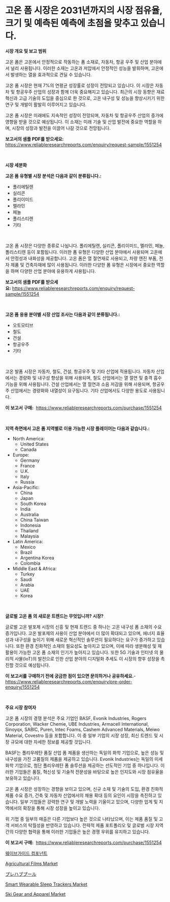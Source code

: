 <p><h1>고온 폼 시장은 2031년까지의 시장 점유율, 크기 및 예측된 예측에 초점을 맞추고 있습니다.</h1></p><p><strong>시장 개요 및 보고 범위</strong></p>
<p><p>고온 폼은 고온에서 안정적으로 작동하는 폼 소재로, 자동차, 항공 우주 및 산업 분야에서 널리 사용됩니다. 이러한 소재는 고온과 저압에서 안정적인 성능을 발휘하며, 고온에서 발생하는 열을 효과적으로 견딜 수 있습니다.</p><p>고온 폼 시장은 현재 7%의 연평균 성장률로 성장이 전망되고 있습니다. 이 시장은 자동차 및 항공우주 산업의 성장과 함께 더욱 중요해지고 있습니다. 최근의 시장 동향은 재료 혁신과 고급 기술의 도입을 중심으로 한 것으로, 고온 내구성 및 성능을 향상시키기 위한 연구 및 개발이 활발히 이루어지고 있습니다.</p><p>고온 폼 시장은 미래에도 지속적인 성장이 전망되며, 자동차 및 항공우주 산업의 증가에 영향을 받을 것으로 예상됩니다. 이 소재는 미래 기술 및 산업 발전에 중요한 역할을 하며, 시장의 성장과 발전을 이끌어 나갈 것으로 전망됩니다.</p></p>
<p><strong>보고서의 샘플 PDF를 받으세요:</strong> <a href="https://www.reliableresearchreports.com/enquiry/request-sample/1551254">https://www.reliableresearchreports.com/enquiry/request-sample/1551254</a></p>
<p>&nbsp;</p>
<p><strong>시장 세분화</strong></p>
<p><strong>고온 폼 유형별 시장 분석은 다음과 같이 분류됩니다.:</strong></p>
<p><ul><li>폴리에틸렌</li><li>실리콘</li><li>폴리이미드</li><li>멜라민</li><li>페놀</li><li>폴리스티렌</li><li>기타</li></ul></p>
<p>&nbsp;</p>
<p><p>고온 폼 시장은 다양한 종류로 나뉩니다. 폴리에틸렌, 실리콘, 폴리이미드, 멜라민, 페놀, 폴리스티렌 등이 포함됩니다. 이러한 폼 유형은 다양한 산업 분야에서 사용되며 고온에서 안정성과 내화성을 제공합니다. 고온 폼은 열 절연재로 사용되고, 차량 엔진 부품, 전자 제품 및 건축자재에 많이 사용됩니다. 이러한 다양한 폼 유형은 시장에서 중요한 역할을 하며 다양한 산업 분야에 유용하게 사용됩니다.</p></p>
<p><strong>보고서의 샘플 PDF를 받으세요:</strong>&nbsp;<a href="https://www.reliableresearchreports.com/enquiry/request-sample/1551254">https://www.reliableresearchreports.com/enquiry/request-sample/1551254</a></p>
<p>&nbsp;</p>
<p><strong> 고온 폼 응용 분야별 시장 산업 조사는 다음과 같이 분류됩니다.:</strong></p>
<p><ul><li>오토모티브</li><li>철도</li><li>건설</li><li>항공우주</li><li>기타</li></ul></p>
<p>&nbsp;</p>
<p><p>고온 발폼 시장은 자동차, 철도, 건설, 항공우주 및 기타 산업에 적용됩니다. 자동차 산업에서는 경량화 및 내구성 향상을 위해 사용되며, 철도 산업에서는 열 절연 및 충격 흡수 기능을 위해 사용됩니다. 건설 산업에서는 열 절연과 소음 저감을 위해 사용되며, 항공우주 산업에서는 경량화와 내열성이 요구됩니다. 기타 산업에서도 다양한 용도로 사용됩니다.</p></p>
<p><strong>이 보고서 구매:</strong>&nbsp; <a href="https://www.reliableresearchreports.com/purchase/1551254">https://www.reliableresearchreports.com/purchase/1551254</a></p>
<p>&nbsp;</p>
<p><strong>지역 측면에서 고온 폼 지역별로 이용 가능한 시장 플레이어는 다음과 같습니다.:</strong></p>
<p><ul>
    <li>
        North America:
        <ul>
            <li>United States</li>
            <li>Canada</li>
        </ul>
    </li>
    <li>
        Europe:
        <ul>
            <li>Germany</li>
            <li>France</li>
            <li>U.K.</li>
            <li>Italy</li>
            <li>Russia</li>
        </ul>
    </li>
    <li>
        Asia-Pacific:
        <ul>
            <li>China</li>
            <li>Japan</li>
            <li>South Korea</li>
            <li>India</li>
            <li>Australia</li>
            <li>China Taiwan</li>
            <li>Indonesia</li>
            <li>Thailand</li>
            <li>Malaysia</li>
        </ul>
    </li>
    <li>
        Latin America:
        <ul>
            <li>Mexico</li>
            <li>Brazil</li>
            <li>Argentina Korea</li>
            <li>Colombia</li>
        </ul>
    </li>
    <li>
        Middle East & Africa:
        <ul>
            <li>Turkey</li>
            <li>Saudi</li>
            <li>Arabia</li>
            <li>UAE</li>
            <li>Korea</li>
        </ul>
    </li>
    </ul></p>
<p>&nbsp;</p>
<p><strong>글로벌 고온 폼 의 새로운 트렌드는 무엇입니까? 시장?</strong></p>
<p><p>글로벌 고온 발포제 시장의 신흥 및 현재 트렌드 중 하나는 고온 내구성 폼 소재의 수요 증가입니다. 고온 발포제의 사용이 산업 분야에서 더 많이 확대되고 있으며, 에너지 효율성과 내구성을 높이기 위해 새로운 혁신적인 솔루션이 필요하다는 요구가 증가하고 있습니다. 또한 환경 친화적인 소재의 필요성도 높아지고 있으며, 이에 따라 생분해성 및 재활용이 가능한 고온 폼 소재의 인기가 높아지고 있습니다. 또한 5G 기술과 인터넷 의 물리적 사물(IoT)의 발전으로 인한 산업 분야의 디지털화 추세도 이 시장의 향후 성장을 촉진할 것으로 예상됩니다.</p></p>
<p><strong>이 보고서를 구매하기 전에 궁금한 점이 있으면 문의하거나 공유하세요.</strong>- <a href="https://www.reliableresearchreports.com/enquiry/pre-order-enquiry/1551254">https://www.reliableresearchreports.com/enquiry/pre-order-enquiry/1551254</a></p>
<p>&nbsp;</p>
<p><strong>주요 시장 참여자</strong></p>
<p><p>고온 폼 시장의 경쟁 분석은 주요 기업인 BASF, Evonik Industries, Rogers Corporation, Wacker Chemie, UBE Industries, Armacell International, Sinoyqx, SABIC, Puren, Intec Foams, Cashem Advanced Materials, Meiwo Material, Covestro 등을 포함합니다. 이 중 일부 기업의 시장 성장, 최신 트렌드 및 시장 규모에 대한 자세한 정보를 제공할 것입니다.</p><p>BASF는 폴리우레탄 품질 산업 폼 제품을 생산하는 독일의 화학 기업으로, 높은 성능 및 내구성을 가진 고품질의 제품을 제공하고 있습니다. Evonik Industries는 독일의 미세 화학 기업으로, 첨단 폴리우레탄 폼 솔루션을 제공하는 선도적인 기업 중 하나입니다. 이러한 기업들은 품질, 혁신성 및 기술적 전문성을 바탕으로 높은 인지도와 시장 점유율을 보유하고 있습니다.</p><p>고온 폼 시장은 성장하는 경향을 보이고 있으며, 신규 소재 및 기술의 도입, 환경 친화적 제품 수요 증가, 건축 및 자동차 산업에서의 채용 확대 등의 요인이 시장을 촉진하고 있습니다. 일부 기업들은 강력한 연구 및 개발 노력을 기울이고 있으며, 다양한 업계 및 지역에서의 확장을 통해 시장 성장을 높이고 있습니다.</p><p>위 기업 중 일부의 매출은 다른 기업보다 높은 것으로 나타났으며, 이는 제품 품질 및 고객 서비스의 탁월성을 반영하고 있습니다. 전략적 제품 포트폴리오 및 글로벌 시장 지역 간의 다양한 협력을 통해 이러한 기업들은 높은 경쟁 우위를 유지하고 있습니다.</p></p>
<p><strong>이 보고서 구매:</strong>&nbsp;&nbsp;<a href="https://www.reliableresearchreports.com/purchase/1551254">https://www.reliableresearchreports.com/purchase/1551254</a></p>
<p><p><a href="https://github.com/vsr06p4p49/Market-Research-Report-List-1/blob/main/20777466724.md">웨이브가이드 컴포넌트</a></p><p><a href="https://issuu.com/reportprime-2/docs/agricultural-films-market-size-2030.pptx">Agricultural Films Market</a></p><p><a href="https://github.com/EmoryYundt1935/Market-Research-Report-List-1/blob/main/60639917552.md">プレハブプール</a></p><p><a href="https://github.com/mahnoor2003/Market-Research-Report-List-3/blob/main/smart-wearable-sleep-trackers-market.md">Smart Wearable Sleep Trackers Market</a></p><p><a href="https://github.com/juancolorado15/Market-Research-Report-List-2/blob/main/ski-gear-and-apparel-market.md">Ski Gear and Apparel Market</a></p></p>
